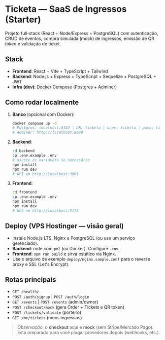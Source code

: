 # Ticketa — SaaS de Ingressos (Starter)

Projeto full-stack (React + Node/Express + PostgreSQL) com autenticação, CRUD de eventos, compra simulada (mock) de ingressos, emissão de QR *token* e validação de ticket.

## Stack
- **Frontend**: React + Vite + TypeScript + Tailwind
- **Backend**: Node.js + Express + TypeScript + Sequelize + PostgreSQL + JWT
- **Infra (dev)**: Docker Compose (Postgres + Adminer)

## Como rodar localmente
1. **Banco** (opcional com Docker):
   ```bash
   docker compose up -d
   # Postgres: localhost:5432 | DB: ticketa | user: ticketa | pass: ticketa
   # Adminer: http://localhost:8080
   ```
2. **Backend**:
   ```bash
   cd backend
   cp .env.example .env
   # ajuste as variáveis se necessário
   npm install
   npm run dev
   # API em http://localhost:3001
   ```
3. **Frontend**:
   ```bash
   cd frontend
   cp .env.example .env
   npm install
   npm run dev
   # Web em http://localhost:5173
   ```

## Deploy (VPS Hostinger — visão geral)
- Instale Node.js LTS, Nginx e PostgreSQL (ou use um serviço gerenciado).
- **Backend**: rode com `pm2` (ou Docker). Configure `.env`.
- **Frontend**: `npm run build` e sirva estático via Nginx.
- Use o arquivo de exemplo `deploy/nginx.sample.conf` para o reverse proxy e SSL (Let's Encrypt).

## Rotas principais
- `GET /healthz`
- `POST /auth/signup` | `POST /auth/login`
- `GET /events` | `POST /events` (admin/owner)
- `POST /checkout/mock` (gera Order + Tickets e QR token)
- `POST /tickets/validate` (porteiro)
- `GET /me/tickets` (meus ingressos)

> *Observação*: o **checkout** aqui é **mock** (sem Stripe/Mercado Pago). Está preparado para você plugar provedores depois (webhooks, etc.).
